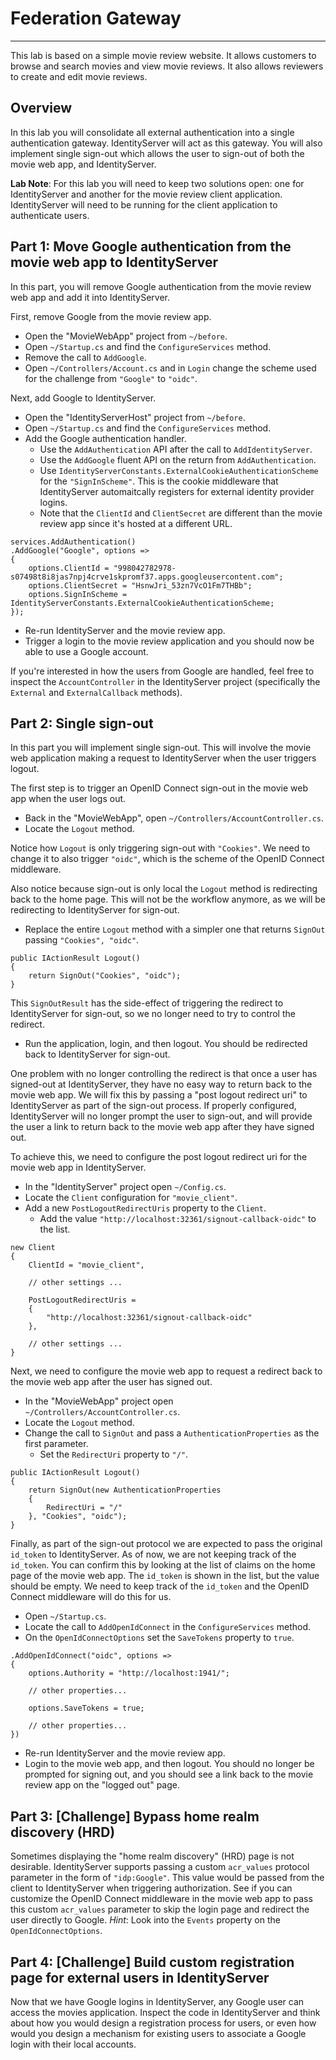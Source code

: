# Federation Gateway
---

This lab is based on a simple movie review website.
It allows customers to browse and search movies and view movie reviews.
It also allows reviewers to create and edit movie reviews.

## Overview

In this lab you will consolidate all external authentication into a single authentication gateway.
IdentityServer will act as this gateway. 
You will also implement single sign-out which allows the user to sign-out of both the movie web app, and IdentityServer. 

__Lab Note__: For this lab you will need to keep two solutions open: one for IdentityServer and another for the movie review client application. 
IdentityServer will need to be running for the client application to authenticate users.

## Part 1: Move Google authentication from the movie web app to IdentityServer

In this part, you will remove Google authentication from the movie review web app and add it into IdentityServer.

First, remove Google from the movie review app.

* Open the "MovieWebApp" project from `~/before`.
* Open `~/Startup.cs` and find the `ConfigureServices` method.
* Remove the call to `AddGoogle`.
* Open `~/Controllers/Account.cs` and in `Login` change the scheme used for the challenge from `"Google"` to `"oidc"`.

Next, add Google to IdentityServer.

* Open the "IdentityServerHost" project from `~/before`.
* Open `~/Startup.cs` and find the `ConfigureServices` method.
* Add the Google authentication handler.
  * Use the `AddAuthentication` API after the call to `AddIdentityServer`.
  * Use the `AddGoogle` fluent API on the return from `AddAuthentication`.
  * Use `IdentityServerConstants.ExternalCookieAuthenticationScheme` for the `"SignInScheme"`.
  This is the cookie middleware that IdentityServer automaitcally registers for external identity provider logins.
  * Note that the `ClientId` and `ClientSecret` are different than the movie review app since it's hosted at a different URL.  

```
services.AddAuthentication()
.AddGoogle("Google", options =>
{
    options.ClientId = "998042782978-s07498t8i8jas7npj4crve1skpromf37.apps.googleusercontent.com";
    options.ClientSecret = "HsnwJri_53zn7VcO1Fm7THBb";
    options.SignInScheme = IdentityServerConstants.ExternalCookieAuthenticationScheme;
});
```

* Re-run IdentityServer and the movie review app.
* Trigger a login to the movie review application and you should now be able to use a Google account.

If you're interested in how the users from Google are handled, feel free to inspect the `AccountController` in the IdentityServer project (specifically the `External` and `ExternalCallback` methods).

## Part 2: Single sign-out

In this part you will implement single sign-out. 
This will involve the movie web application making a request to IdentityServer when the user triggers logout.

The first step is to trigger an OpenID Connect sign-out in the movie web app when the user logs out.

* Back in the "MovieWebApp", open `~/Controllers/AccountController.cs`.
* Locate the `Logout` method.

Notice how `Logout` is only triggering sign-out with `"Cookies"`. 
We need to change it to also trigger `"oidc"`, which is the scheme of the OpenID Connect middleware.


Also notice because sign-out is only local the `Logout` method is redirecting back to the home page.
This will not be the workflow anymore, as we will be redirecting to IdentityServer for sign-out.

* Replace the entire `Logout` method with a simpler one that returns `SignOut` passing `"Cookies", "oidc"`. 

```
public IActionResult Logout()
{
    return SignOut("Cookies", "oidc");
}
```

This `SignOutResult` has the side-effect of triggering the redirect to IdentityServer for sign-out, so we no longer need to try to control the redirect.

* Run the application, login, and then logout.
You should be redirected back to IdentityServer for sign-out.

One problem with no longer controlling the redirect is that once a user has signed-out at IdentityServer, they have no easy way to return back to the movie web app.
We will fix this by passing a "post logout redirect uri" to IdentityServer as part of the sign-out process.
If properly configured, IdentityServer will no longer prompt the user to sign-out, and will provide the user a link to return back to the movie web app after they have signed out.

To achieve this, we need to configure the post logout redirect uri for the movie web app in IdentityServer.

* In the "IdentityServer" project open `~/Config.cs`.
* Locate the `Client` configuration for `"movie_client"`.
* Add a new `PostLogoutRedirectUris` property to the `Client`.
  * Add the value `"http://localhost:32361/signout-callback-oidc"` to the list.

```
new Client
{
    ClientId = "movie_client",
    
    // other settings ...

    PostLogoutRedirectUris = 
    {
        "http://localhost:32361/signout-callback-oidc"
    },

    // other settings ...
}
```

Next, we need to configure the movie web app to request a redirect back to the movie web app after the user has signed out.

* In the "MovieWebApp" project open `~/Controllers/AccountController.cs`.
* Locate the `Logout` method.
* Change the call to `SignOut` and pass a `AuthenticationProperties` as the first parameter.
  * Set the `RedirectUri` property to `"/"`.

```
public IActionResult Logout()
{
    return SignOut(new AuthenticationProperties
    {
        RedirectUri = "/"
    }, "Cookies", "oidc");
}
```

Finally, as part of the sign-out protocol we are expected to pass the original `id_token` to IdentityServer.
As of now, we are not keeping track of the `id_token`. 
You can confirm this by looking at the list of claims on the home page of the movie web app.
The `id_token` is shown in the list, but the value should be empty.
We need to keep track of the `id_token` and the OpenID Connect middleware will do this for us.

* Open `~/Startup.cs`.
* Locate the call to `AddOpenIdConnect` in the `ConfigureServices` method.
* On the `OpenIdConnectOptions` set the `SaveTokens` property to `true`.

```
.AddOpenIdConnect("oidc", options =>
{
    options.Authority = "http://localhost:1941/";

    // other properties...

    options.SaveTokens = true;

    // other properties...
})
``` 

* Re-run IdentityServer and the movie review app.
* Login to the movie web app, and then logout. 
You should no longer be prompted for signing out, and you should see a link back to the movie review app on the "logged out" page. 

## Part 3: [Challenge] Bypass home realm discovery (HRD)

Sometimes displaying the "home realm discovery" (HRD) page is not desirable. 
IdentityServer supports passing a custom `acr_values` protocol parameter in the form of `"idp:Google"`.
This value would be passed from the client to IdentityServer when triggering authorization.
See if you can customize the OpenID Connect middleware in the movie web app to pass this custom `acr_values` parameter to skip the login page and redirect the user directly to Google.
_Hint_: Look into the `Events` property on the `OpenIdConnectOptions`.

## Part 4: [Challenge] Build custom registration page for external users in IdentityServer

Now that we have Google logins in IdentityServer, any Google user can access the movies application.
Inspect the code in IdentityServer and think about how you would design a registration process for users, or even how would you design a mechanism for existing users to associate a Google login with their local accounts.
